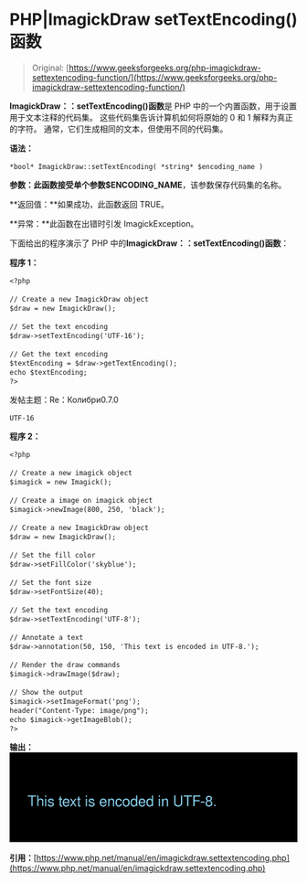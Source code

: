 # PHP|ImagickDraw setTextEncoding()函数

> Original: [https://www.geeksforgeeks.org/php-imagickdraw-settextencoding-function/](https://www.geeksforgeeks.org/php-imagickdraw-settextencoding-function/)

**ImagickDraw：：setTextEncoding()函数**是 PHP 中的一个内置函数，用于设置用于文本注释的代码集。 这些代码集告诉计算机如何将原始的 0 和 1 解释为真正的字符。 通常，它们生成相同的文本，但使用不同的代码集。

**语法：**

```
*bool* ImagickDraw::setTextEncoding( *string* $encoding_name )
```

**参数：**此函数接受单个参数**$ENCODING_NAME**，该参数保存代码集的名称。

**返回值：**如果成功，此函数返回 TRUE。

**异常：**此函数在出错时引发 ImagickException。

下面给出的程序演示了 PHP 中的**ImagickDraw：：setTextEncoding()函数**：

**程序 1：**

```
<?php

// Create a new ImagickDraw object
$draw = new ImagickDraw();

// Set the text encoding
$draw->setTextEncoding('UTF-16');

// Get the text encoding
$textEncoding = $draw->getTextEncoding();
echo $textEncoding;
?>
```

发帖主题：Re：Колибри0.7.0

```
UTF-16
```

**程序 2：**

```
<?php

// Create a new imagick object
$imagick = new Imagick();

// Create a image on imagick object
$imagick->newImage(800, 250, 'black');

// Create a new ImagickDraw object
$draw = new ImagickDraw();

// Set the fill color
$draw->setFillColor('skyblue');

// Set the font size
$draw->setFontSize(40);

// Set the text encoding
$draw->setTextEncoding('UTF-8');

// Annotate a text
$draw->annotation(50, 150, 'This text is encoded in UTF-8.');

// Render the draw commands
$imagick->drawImage($draw);

// Show the output
$imagick->setImageFormat('png');
header("Content-Type: image/png");
echo $imagick->getImageBlob();
?>
```

**输出：**
![](img/2e7e097a0c26f4e4397f5a86d7cad499.png)

**引用：**[https://www.php.net/manual/en/imagickdraw.settextencoding.php](https://www.php.net/manual/en/imagickdraw.settextencoding.php)